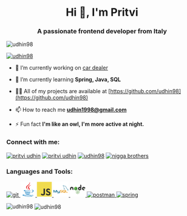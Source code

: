 <h1 align="center">Hi 👋, I'm Pritvi</h1>
<h3 align="center">A passionate frontend developer from Italy</h3>

<p align="left"> <img src="https://komarev.com/ghpvc/?username=udhin98&label=Profile%20views&color=0e75b6&style=flat" alt="udhin98" /> </p>

<p align="left"> <a href="https://github.com/ryo-ma/github-profile-trophy"><img src="https://github-profile-trophy.vercel.app/?username=udhin98" alt="udhin98" /></a> </p>

- 🔭 I’m currently working on [car dealer](https://github.com/develhope/Java18-Team3-Dealer)

- 🌱 I’m currently learning **Spring, Java, SQL**

- 👨‍💻 All of my projects are available at [https://github.com/udhin98](https://github.com/udhin98)

- 📫 How to reach me **udhin1998@gmail.com**

- ⚡ Fun fact **I'm like an owl, I'm more active at night.**

<h3 align="left">Connect with me:</h3>
<p align="left">
<a href="https://linkedin.com/in/pritvi udhin" target="blank"><img align="center" src="https://raw.githubusercontent.com/rahuldkjain/github-profile-readme-generator/master/src/images/icons/Social/linked-in-alt.svg" alt="pritvi udhin" height="30" width="40" /></a>
<a href="https://fb.com/pritvi udhin" target="blank"><img align="center" src="https://raw.githubusercontent.com/rahuldkjain/github-profile-readme-generator/master/src/images/icons/Social/facebook.svg" alt="pritvi udhin" height="30" width="40" /></a>
<a href="https://instagram.com/udhin98" target="blank"><img align="center" src="https://raw.githubusercontent.com/rahuldkjain/github-profile-readme-generator/master/src/images/icons/Social/instagram.svg" alt="udhin98" height="30" width="40" /></a>
<a href="https://www.youtube.com/c/nigga brothers" target="blank"><img align="center" src="https://raw.githubusercontent.com/rahuldkjain/github-profile-readme-generator/master/src/images/icons/Social/youtube.svg" alt="nigga brothers" height="30" width="40" /></a>
</p>

<h3 align="left">Languages and Tools:</h3>
<p align="left"> <a href="https://git-scm.com/" target="_blank" rel="noreferrer"> <img src="https://www.vectorlogo.zone/logos/git-scm/git-scm-icon.svg" alt="git" width="40" height="40"/> </a> <a href="https://www.java.com" target="_blank" rel="noreferrer"> <img src="https://raw.githubusercontent.com/devicons/devicon/master/icons/java/java-original.svg" alt="java" width="40" height="40"/> </a> <a href="https://developer.mozilla.org/en-US/docs/Web/JavaScript" target="_blank" rel="noreferrer"> <img src="https://raw.githubusercontent.com/devicons/devicon/master/icons/javascript/javascript-original.svg" alt="javascript" width="40" height="40"/> </a> <a href="https://www.mysql.com/" target="_blank" rel="noreferrer"> <img src="https://raw.githubusercontent.com/devicons/devicon/master/icons/mysql/mysql-original-wordmark.svg" alt="mysql" width="40" height="40"/> </a> <a href="https://nodejs.org" target="_blank" rel="noreferrer"> <img src="https://raw.githubusercontent.com/devicons/devicon/master/icons/nodejs/nodejs-original-wordmark.svg" alt="nodejs" width="40" height="40"/> </a> <a href="https://postman.com" target="_blank" rel="noreferrer"> <img src="https://www.vectorlogo.zone/logos/getpostman/getpostman-icon.svg" alt="postman" width="40" height="40"/> </a> <a href="https://spring.io/" target="_blank" rel="noreferrer"> <img src="https://www.vectorlogo.zone/logos/springio/springio-icon.svg" alt="spring" width="40" height="40"/> </a> </p>

<p><img align="left" src="https://github-readme-stats.vercel.app/api/top-langs?username=udhin98&show_icons=true&locale=en&layout=compact" alt="udhin98" /></p>

<p>&nbsp;<img align="center" src="https://github-readme-stats.vercel.app/api?username=udhin98&show_icons=true&locale=en" alt="udhin98" /></p>
